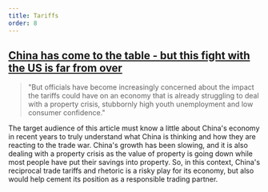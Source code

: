 ```yaml
---
title: Tariffs
order: 8
---
```



## [China has come to the table - but this fight with the US is far from over](https://www.bbc.com/news/articles/c1j5r9ngd3ko)


> "But officials have become increasingly concerned about the impact the tariffs could have on an economy that is already struggling to deal with a property crisis, stubbornly high youth unemployment and low consumer confidence."

The target audience of this article must know a little about China's economy in recent years to truly understand what China is thinking and how they are reacting to the trade war. China's growth has been slowing, and it is also dealing with a property crisis as the value of property is going down while most people have put their savings into property. So, in this context, China's reciprocal trade tariffs and rhetoric is a risky play for its economy, but also would help cement its position as a responsible trading partner.
